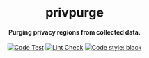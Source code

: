 <h1 align="center">privpurge</h1>
<h4 align="center">Purging privacy regions from collected data.</h4>


<p align="center">
<a href="https://github.com/jmscslgroup/privpurge/actions/workflows/code_test.yml"><img alt="Code Test" src="https://github.com/jmscslgroup/privpurge/workflows/Code%20Test/badge.svg"></a>
<a href="https://github.com/jmscslgroup/privpurge/actions/workflows/black.yml"><img alt="Lint Check" src="https://github.com/jmscslgroup/privpurge/workflows/Lint/badge.svg"></a>
<a href="https://github.com/psf/black"><img alt="Code style: black" src="https://img.shields.io/badge/code%20style-black-000000.svg"></a>
</p>